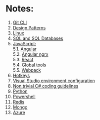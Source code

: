 # Notes:

1. [Git CLI](./notes/gitCLI.md)
2. [Design Patterns](./notes/designPatterns.md)
3. [Linux](./notes/linux.md)
4. [SQL and SQL Databases](./notes/sql.md)
5. [JavaScript:](./)<br>
   5.1. [Angular](./notes/Angular.md)<br>
   5.2. [Angular ngrx](./samples/Books_NgrxSample/README.md)<br>
   5.3. [React](./notes/react.md)<br>
   5.4. [Global tools](./notes/global-tools.md)<br>
   5.5. [Webpack](./notes/webpack.md)
6. [Hotkeys](./notes/hotkeys.md)
7. [Visual Studio environment configuration](./notes/vsConfig.md)
8. [Non trivial C# coding guidelines](./notes/cs-guidelines.md)
9. [Python](./notes/python.md)
10. [Powershell](./notes/powershell.md)
11. [Redis](./notes/redis.md)
12. [Mongo](./notes/mongo.md)
13. [Azure](./notes/azure.md)